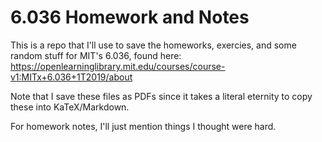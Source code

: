 # 6.036 Homework and Notes

This is a repo that I'll use to save the homeworks, exercies, and some random stuff for MIT's 6.036, found here: https://openlearninglibrary.mit.edu/courses/course-v1:MITx+6.036+1T2019/about


Note that I save these files as PDFs since it takes a literal eternity to copy these into KaTeX/Markdown.

For homework notes, I'll just mention things I thought were hard.